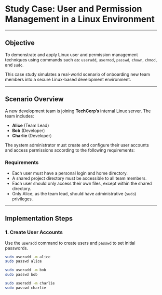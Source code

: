 # **Study Case: User and Permission Management in a Linux Environment**

---

## **Objective**

To demonstrate and apply Linux user and permission management techniques using commands such as:
`useradd`, `usermod`, `passwd`, `chown`, `chmod`, and `sudo`.

This case study simulates a real-world scenario of onboarding new team members into a secure Linux-based development environment.

---

## **Scenario Overview**

A new development team is joining **TechCorp’s** internal Linux server. The team includes:

- **Alice** (Team Lead)  
- **Bob** (Developer)  
- **Charlie** (Developer)  

The system administrator must create and configure their user accounts and access permissions according to the following requirements:

### **Requirements**

- Each user must have a personal login and home directory.  
- A shared project directory must be accessible to all team members.  
- Each user should only access their own files, except within the shared directory.  
- Only Alice, as the team lead, should have administrative (`sudo`) privileges.  

---

## **Implementation Steps**

### 1. **Create User Accounts**

Use the `useradd` command to create users and `passwd` to set initial passwords.

```bash
sudo useradd -m alice
sudo passwd alice

sudo useradd -m bob
sudo passwd bob

sudo useradd -m charlie
sudo passwd charlie
